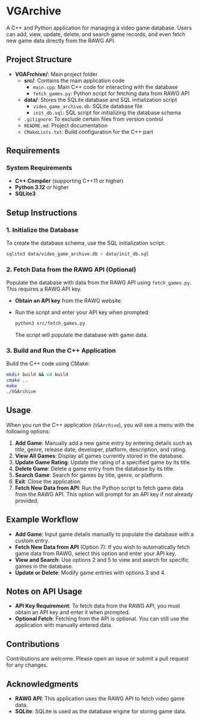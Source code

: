 
# VGArchive

A C++ and Python application for managing a video game database. Users can add, view, update, delete, and search game records, and even fetch new game data directly from the RAWG API.

## Project Structure

- **VGAFrchive/**: Main project folder
  - **src/**: Contains the main application code
    - `main.cpp`: Main C++ code for interacting with the database
    - `fetch_games.py`: Python script for fetching data from RAWG API
  - **data/**: Stores the SQLite database and SQL initialization script
    - `video_game_archive.db`: SQLite database file
    - `init_db.sql`: SQL script for initializing the database schema
  - `.gitignore`: To exclude certain files from version control
  - `README.md`: Project documentation
  - `CMakeLists.txt`: Build configuration for the C++ part

## Requirements

### System Requirements

- **C++ Compiler** (supporting C++11 or higher)
- **Python 3.12** or higher
- **SQLite3**

## Setup Instructions

### 1. Initialize the Database

To create the database schema, use the SQL initialization script:

```bash
sqlite3 data/video_game_archive.db < data/init_db.sql
```

### 2. Fetch Data from the RAWG API (Optional)

Populate the database with data from the RAWG API using `fetch_games.py`. This requires a RAWG API key.

- **Obtain an API key** from the RAWG website.
- Run the script and enter your API key when prompted:

  ```bash
  python3 src/fetch_games.py
  ```

  The script will populate the database with game data.

### 3. Build and Run the C++ Application

Build the C++ code using CMake:

```bash
mkdir build && cd build
cmake ..
make
./VGArchive
```

## Usage

When you run the C++ application (`VGArchive`), you will see a menu with the following options:

1. **Add Game**: Manually add a new game entry by entering details such as title, genre, release date, developer, platform, description, and rating.
2. **View All Games**: Display all games currently stored in the database.
3. **Update Game Rating**: Update the rating of a specified game by its title.
4. **Delete Game**: Delete a game entry from the database by its title.
5. **Search Game**: Search for games by title, genre, or platform.
6. **Exit**: Close the application.
7. **Fetch New Data from API**: Run the Python script to fetch game data from the RAWG API. This option will prompt for an API key if not already provided.

## Example Workflow

- **Add Game**: Input game details manually to populate the database with a custom entry.
- **Fetch New Data from API** (Option 7): If you wish to automatically fetch game data from RAWG, select this option and enter your API key.
- **View and Search**: Use options 2 and 5 to view and search for specific games in the database.
- **Update or Delete**: Modify game entries with options 3 and 4.

## Notes on API Usage

- **API Key Requirement**: To fetch data from the RAWG API, you must obtain an API key and enter it when prompted.
- **Optional Fetch**: Fetching from the API is optional. You can still use the application with manually entered data.

## Contributions

Contributions are welcome. Please open an issue or submit a pull request for any changes.

## Acknowledgments

- **RAWG API**: This application uses the RAWG API to fetch video game data.
- **SQLite**: SQLite is used as the database engine for storing game data.
